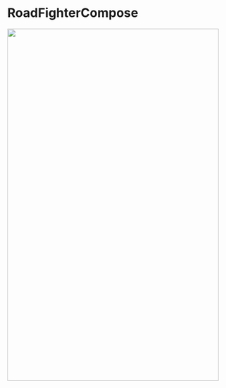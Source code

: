 # RoadFighterCompose
<img src="https://github.com/kaiwalyakhasnis/RoadFighterCompose/blob/master/output.gif" width="480" height="800">
